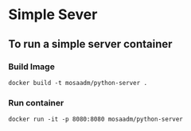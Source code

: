 # Simple Sever

## To run a simple server container

### Build Image
```
docker build -t mosaadm/python-server . 
```
### Run container
```
docker run -it -p 8080:8080 mosaadm/python-server
```